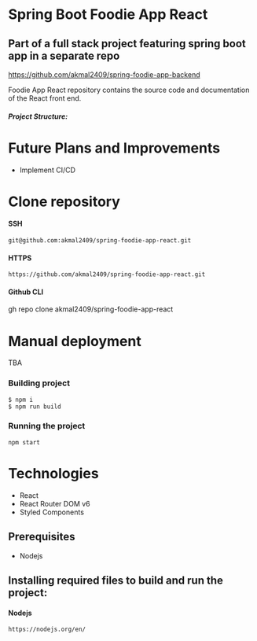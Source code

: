 # Spring Boot Foodie App React 
## Part of a full stack project featuring spring boot app in a separate repo
https://github.com/akmal2409/spring-foodie-app-backend

Foodie App React repository contains the source code and documentation of the React front end.

##### Project Structure:
# Future Plans and Improvements
* Implement CI/CD

# Clone repository
#### SSH
    git@github.com:akmal2409/spring-foodie-app-react.git
#### HTTPS
    https://github.com/akmal2409/spring-foodie-app-react.git
#### Github CLI
   gh repo clone akmal2409/spring-foodie-app-react

# Manual deployment
TBA

### Building project
    $ npm i
    $ npm run build

### Running the project
    npm start

# Technologies 
* React
* React Router DOM v6
* Styled Components

## Prerequisites
* Nodejs


## Installing required files to build and run the project:
#### Nodejs
    https://nodejs.org/en/


